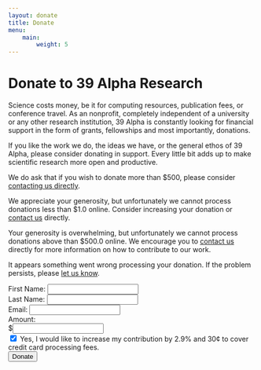 ```yaml
---
layout: donate
title: Donate
menu:
    main:
        weight: 5
---
```

# Donate to 39 Alpha Research

Science costs money, be it for computing resources, publication fees, or conference travel. As an
nonprofit, completely independent of a university or any other research institution, 39 Alpha is
constantly looking for financial support in the form of grants, fellowships and most importantly,
donations.

If you like the work we do, the ideas we have, or the general ethos of 39 Alpha, please consider
donating in support. Every little bit adds up to make scientific research more open and productive.

We do ask that if you wish to donate more than $500, please consider [contacting us
directly](mailto:39alpha@39alpharesearch.org).

<div class="flash hidden">
    <p id="amount-too-low" class="flash__content hidden">
        We appreciate your generosity, but unfortunately we cannot process donations less than $1.0 online. Consider increasing your donation or <a href="/contact-us">contact us</a> directly.
    </p>
    <p id="amount-too-high" class="flash__content hidden">
        Your generosity is overwhelming, but unfortunately we cannot process donations above than $500.0 online. We encourage you to <a href="/contact-us">contact us</a> directly for more information on how to contribute to our work.
    </p>
    <p id="unexpected-error" class="flash__content hidden">
        It appears something went wrong processing your donation. If the problem persists, please <a href="/contact-us">let us know</a>.
    </p>
</div>

<form class="form" name="donate" method="POST" action>
    <div class="form__row">
        <div class="form__field">
            <label class="form__label" id="first_name" for="first-name">First Name:</label>
            <input class="form__input" type="text" name="first-name" aria-labelledby="first_name" aria-required="true" required>
        </div>
        <div class="form__field">
            <label class="form__label" id="last_name" for="last-name">Last Name:</label>
            <input class="form__input" type="text" name="last-name" aria-labelledby="last_name" aria-required="true" required>
        </div>
    </div>
    <div class="form__row">
        <div class="form__field">
            <label class="form__label" id="email" for="email">Email:</label>
            <input class="form__input" type="email" name="email" aria-labelledby="email" aria-required="true" required>
        </div>
        <div class="form__field form__field--currency">
            <label class="form__label" id="donation_amount" for="amount">Amount:</label>
            <div class="form__input form__input--currency">
                $<input class="form__input--borderless" type="number" name="amount" step="any" pattern="\d+\.?\d{0,2}" aria-labelledby="donation-amount" aria-required="true" required>
            </div>
        </div>
    </div>
    <div class="form__row">
        <div class="form__field">
            <input class="form__check" type="checkbox" name="compensate" arial-labelledby="compensate" aria-checked checked>
            <label class="form__label form__label--light" id="compensate" for="compensate">
                Yes, I would like to increase my contribution by 2.9% and 30&#162; to cover credit card processing fees.
            </label>
        </div>
    </div>
    <div class="form__row">
        <div class="form__field">
            <button class="form__button" type="submit" aria-label="Donate">Donate</button>
        </div>
    </div>
</form>

<script type="text/javascript" src="/js/donate.js" defer></script>

